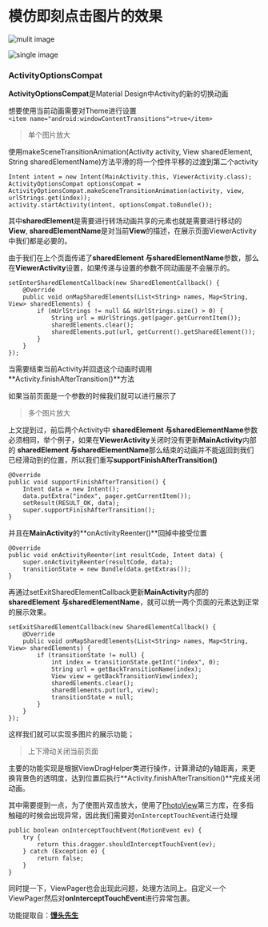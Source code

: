 # 模仿即刻点击图片的效果
![mulit image](https://github.com/yyBetter/ZoomView/blob/master/gifs/zoom_mulit_view.gif)

![single image](https://github.com/yyBetter/ZoomView/blob/master/gifs/zoom_single_view.gif)

### ActivityOptionsCompat

**ActivityOptionsCompat**是Material Design中Activity的新的切换动画

想要使用当前动画需要对Theme进行设置
`<item name="android:windowContentTransitions">true</item>`

> 单个图片放大

使用makeSceneTransitionAnimation(Activity activity, View sharedElement, String sharedElementName)方法平滑的将一个控件平移的过渡到第二个activity



```
Intent intent = new Intent(MainActivity.this, ViewerActivity.class);
ActivityOptionsCompat optionsCompat = ActivityOptionsCompat.makeSceneTransitionAnimation(activity, view, urlStrings.get(index));
activity.startActivity(intent, optionsCompat.toBundle());
```

其中**sharedElement**是需要进行转场动画共享的元素也就是需要进行移动的**View**, **sharedElementName**是对当前**View**的描述，在展示页面ViewerActivity中我们都是必要的。



由于我们在上个页面传递了**sharedElement **与**sharedElementName**参数，那么在**ViewerActivity**设置，如果传递与设置的参数不同动画是不会展示的。

```
setEnterSharedElementCallback(new SharedElementCallback() {
    @Override
    public void onMapSharedElements(List<String> names, Map<String, View> sharedElements) {
        if (mUrlStrings != null && mUrlStrings.size() > 0) {
            String url = mUrlStrings.get(pager.getCurrentItem());
            sharedElements.clear();
            sharedElements.put(url, getCurrent().getSharedElement());
        }
    }
});
```

当需要结束当前Activity并回退这个动画时调用**Activity.finishAfterTransition()**方法

如果当前页面是一个参数的时候我们就可以进行展示了

> 多个图片放大

上文提到过，前后两个Activity中 **sharedElement **与**sharedElementName**参数必须相同，举个例子，如果在**ViewerActivity**关闭时没有更新**MainActivity**内部的 **sharedElement **与**sharedElementName**那么结束的动画并不能返回到我们已经滑动到的位置，所以我们重写**supportFinishAfterTransition()**

```
@Override
public void supportFinishAfterTransition() {
    Intent data = new Intent();
    data.putExtra("index", pager.getCurrentItem());
    setResult(RESULT_OK, data);
    super.supportFinishAfterTransition();
}
```

并且在**MainActivity**的**onActivityReenter()**回掉中接受位置

```
@Override
public void onActivityReenter(int resultCode, Intent data) {
    super.onActivityReenter(resultCode, data);
    transitionState = new Bundle(data.getExtras());
}
```

再通过setExitSharedElementCallback更新**MainActivity**内部的 **sharedElement **与**sharedElementName**，就可以统一两个页面的元素达到正常的展示效果。

```
setExitSharedElementCallback(new SharedElementCallback() {
    @Override
    public void onMapSharedElements(List<String> names, Map<String, View> sharedElements) {
        if (transitionState != null) {
            int index = transitionState.getInt("index", 0);
            String url = getBackTransitionName(index);
            View view = getBackTransitionView(index);
            sharedElements.clear();
            sharedElements.put(url, view);
            transitionState = null;
        }
    }
});
```

这样我们就可以实现多图片的展示功能；

> 上下滑动关闭当前页面

主要的功能实现是根据ViewDragHelper类进行操作，计算滑动的y轴距离，来更换背景色的透明度，达到位置后执行**Activity.finishAfterTransition()**完成关闭动画。

其中需要提到一点，为了使图片双击放大，使用了[PhotoView](https://github.com/chrisbanes/PhotoView)第三方库，在多指触碰的时候会出现异常，因此我们需要对`onInterceptTouchEvent`进行处理

```
public boolean onInterceptTouchEvent(MotionEvent ev) {
    try {
        return this.dragger.shouldInterceptTouchEvent(ev);
    } catch (Exception e) {
        return false;
    }
}
```

同时提一下，ViewPager也会出现此问题，处理方法同上。自定义一个ViewPager然后对**onInterceptTouchEvent**进行异常包裹。

功能提取自：**[馒头先生](https://github.com/oxoooo/mr-mantou-android)**

